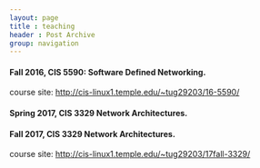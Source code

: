 ```yaml
---
layout: page
title : teaching
header : Post Archive
group: navigation
---
```


#### Fall 2016, CIS 5590: Software Defined Networking. ####
course site: <http://cis-linux1.temple.edu/~tug29203/16-5590/>

#### Spring 2017, CIS 3329 Network Architectures. ####
<!-- course site: <http://cis-linux1.temple.edu/~tug29203/17-3329/> -->

#### Fall 2017, CIS 3329 Network Architectures. ####

course site: <http://cis-linux1.temple.edu/~tug29203/17fall-3329/>
